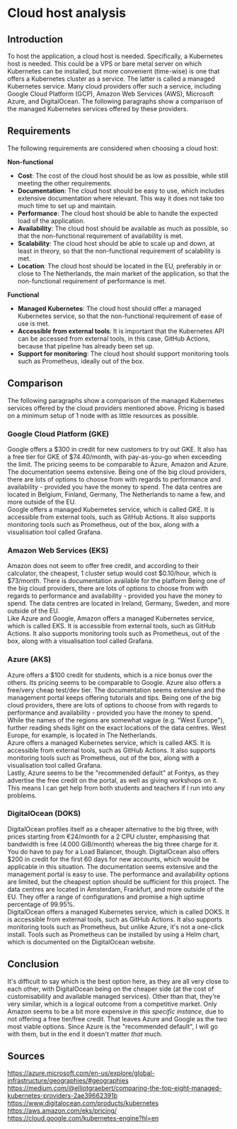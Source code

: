# Cloud host analysis

## Introduction

To host the application, a cloud host is needed. Specifically, a Kubernetes host is needed. This could be a VPS or bare metal server on which Kubernetes can be installed, but more convenient (time-wise) is one that offers a Kubernetes cluster as a service. The latter is called a managed Kubernetes service. Many cloud providers offer such a service, including Google Cloud Platform (GCP), Amazon Web Services (AWS), Microsoft Azure, and DigitalOcean. The following paragraphs show a comparison of the managed Kubernetes services offered by these providers.

## Requirements

The following requirements are considered when choosing a cloud host:

**Non-functional**

- **Cost**: The cost of the cloud host should be as low as possible, while still meeting the other requirements.
- **Documentation**: The cloud host should be easy to use, which includes extensive documentation where relevant. This way it does not take too much time to set up and maintain.
- **Performance**: The cloud host should be able to handle the expected load of the application.
- **Availability**: The cloud host should be available as much as possible, so that the non-functional requirement of availability is met.
- **Scalability**: The cloud host should be able to scale up and down, at least in theory, so that the non-functional requirement of scalability is met.
- **Location**: The cloud host should be located in the EU, preferably in or close to The Netherlands, the main market of the application, so that the non-functional requirement of performance is met.

**Functional**

- **Managed Kubernetes**: The cloud host should offer a managed Kubernetes service, so that the non-functional requirement of ease of use is met.
- **Accessible from external tools**: It is important that the Kubernetes API can be accessed from external tools, in this case, GitHub Actions, because that pipeline has already been set up.
- **Support for monitoring**: The cloud host should support monitoring tools such as Prometheus, ideally out of the box.

## Comparison

The following paragraphs show a comparison of the managed Kubernetes services offered by the cloud providers mentioned above.
Pricing is based on a minimum setup of 1 node with as little resources as possible.

### Google Cloud Platform (GKE)

Google offers a $300 in credit for new customers to try out GKE. It also has a free tier for GKE of $74.40/month, with pay-as-you-go when exceeding the limit. The pricing seems to be comparable to Azure, Amazon and Azure. The documentation seems extensive. Being one of the big cloud providers, there are lots of options to choose from with regards to performance and availability - provided you have the money to spend. The data centres are located in Belgium, Finland, Germany, The Netherlands to name a few, and more outside of the EU. <br>
Google offers a managed Kubernetes service, which is called GKE. It is accessible from external tools, such as GitHub Actions. It also supports monitoring tools such as Prometheus, out of the box, along with a visualisation tool called Grafana. <br>

### Amazon Web Services (EKS)

Amazon does not seem to offer free credit, and according to their calculator, the cheapest, 1 cluster setup would cost $0.10/hour, which is $73/month. There is documentation available for the platform Being one of the big cloud providers, there are lots of options to choose from with regards to performance and availability - provided you have the money to spend. The data centres are located in Ireland, Germany, Sweden, and more outside of the EU. <br>
Like Azure and Google, Amazon offers a managed Kubernetes service, which is called EKS. It is accessible from external tools, such as GitHub Actions. It also supports monitoring tools such as Prometheus, out of the box, along with a visualisation tool called Grafana. <br>

### Azure (AKS)

Azure offers a $100 credit for students, which is a nice bonus over the others. Its pricing seems to be comparable to Google. Azure also offers a free/very cheap test/dev tier. The documentation seems extensive and the management portal keeps offering tutorials and tips. Being one of the big cloud providers, there are lots of options to choose from with regards to performance and availability - provided you have the money to spend. While the names of the regions are somewhat vague (e.g. "West Europe"), further reading sheds light on the exact locations of the data centres. West Europe, for example, is located in The Netherlands. <br>
Azure offers a managed Kubernetes service, which is called AKS. It is accessible from external tools, such as GitHub Actions. It also supports monitoring tools such as Prometheus, out of the box, along with a visualisation tool called Grafana. <br>
Lastly, Azure seems to be the "recommended default" at Fontys, as they advertise the free credit on the portal, as well as giving workshops on it. This means I can get help from both students and teachers if I run into any problems. <br>

### DigitalOcean (DOKS)

DigitalOcean profiles itself as a cheaper alternative to the big three, with prices starting from €24/month for a 2 CPU cluster, emphasising that bandwidth is free (4.000 GiB/month) whereas the big three charge for it. You do have to pay for a Load Balancer, though. DigitalOcean also offers $200 in credit for the first 60 days for new accounts, which would be applicable in this situation. The documentation seems extensive and the management portal is easy to use. The performance and availability options are limited, but the cheapest option should be sufficient for this project. The data centres are located in Amsterdam, Frankfurt, and more outside of the EU. They offer a range of configurations and promise a high uptime percentage of 99.95%. <br>
DigitalOcean offers a managed Kubernetes service, which is called DOKS. It is accessible from external tools, such as GitHub Actions. It also supports monitoring tools such as Prometheus, but unlike Azure, it's not a one-click install. Tools such as Prometheus can be installed by using a Helm chart, which is documented on the DigitalOcean website. <br>

## Conclusion

It's difficult to say which is the best option here, as they are all very close to each other, with DigitalOcean being on the cheaper side (at the cost of customisability and available managed services). Other than that, they're very similar, which is a logical outcome from a competitive market. Only Amazon seems to be a bit more expensive _in this specific instance_, due to not offering a free tier/free credit.
That leaves Azure and Google as the two most viable options. Since Azure is the "recommended default", I will go with them, but in the end it doesn't matter _that_ much.

## Sources

https://azure.microsoft.com/en-us/explore/global-infrastructure/geographies/#geographies <br>
https://medium.com/@elliotgraebert/comparing-the-top-eight-managed-kubernetes-providers-2ae39662391b <br>
https://www.digitalocean.com/products/kubernetes <br>
https://aws.amazon.com/eks/pricing/ <br>
https://cloud.google.com/kubernetes-engine?hl=en <br>
